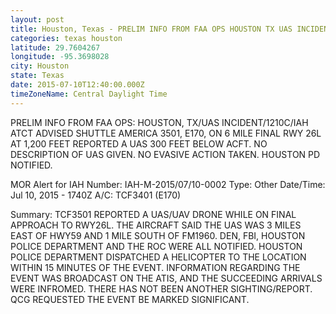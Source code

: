 ```yaml
---
layout: post
title: Houston, Texas - PRELIM INFO FROM FAA OPS HOUSTON TX UAS INCIDENT 1210C IAH ATCT ADVISED SHUTTLE AMERICA
categories: texas houston
latitude: 29.7604267
longitude: -95.3698028
city: Houston
state: Texas
date: 2015-07-10T12:40:00.000Z
timeZoneName: Central Daylight Time
---
```


PRELIM INFO FROM FAA OPS: HOUSTON, TX/UAS INCIDENT/1210C/IAH ATCT ADVISED SHUTTLE AMERICA 3501, E170, ON 6 MILE FINAL RWY 26L AT 1,200 FEET REPORTED A UAS 300 FEET BELOW ACFT. NO DESCRIPTION OF UAS GIVEN. NO EVASIVE ACTION TAKEN. HOUSTON PD NOTIFIED.


MOR Alert for IAH
Number: IAH-M-2015/07/10-0002
Type: Other
Date/Time: Jul 10, 2015 - 1740Z
A/C: TCF3401 (E170)

Summary: TCF3501 REPORTED A UAS/UAV DRONE WHILE ON FINAL APPROACH TO RWY26L. THE AIRCRAFT SAID THE UAS WAS 3 MILES EAST OF HWY59 AND 1 MILE SOUTH OF FM1960. DEN, FBI, HOUSTON POLICE DEPARTMENT AND THE ROC WERE ALL NOTIFIED. HOUSTON POLICE DEPARTMENT DISPATCHED A HELICOPTER TO THE LOCATION WITHIN 15 MINUTES OF THE EVENT. INFORMATION REGARDING THE EVENT WAS BROADCAST ON THE ATIS, AND THE SUCCEEDING ARRIVALS WERE INFROMED. THERE HAS NOT BEEN ANOTHER SIGHTING/REPORT. QCG REQUESTED THE EVENT BE MARKED SIGNIFICANT. 